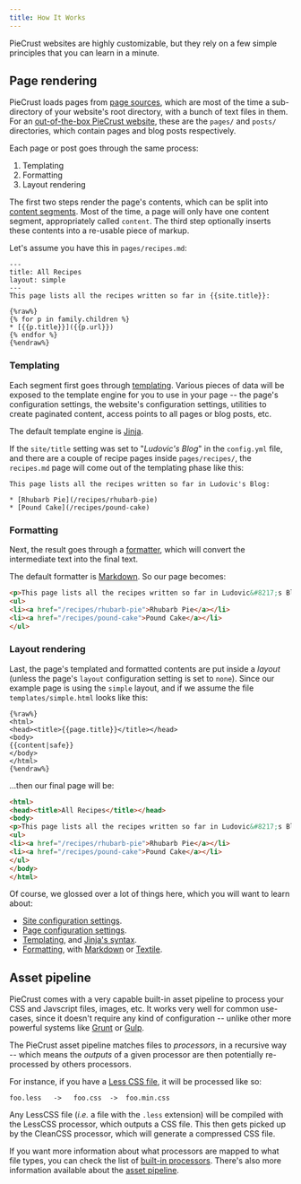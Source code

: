 ```yaml
---
title: How It Works
---
```


PieCrust websites are highly customizable, but they rely on a few simple
principles that you can learn in a minute.


## Page rendering

PieCrust loads pages from [page sources][src], which are most of the time a
sub-directory of your website's root directory, with a bunch of text files in
them. For an [out-of-the-box PieCrust website][def], these are the `pages/` and
`posts/` directories, which contain pages and blog posts respectively.

Each page or post goes through the same process:

1. Templating
2. Formatting
3. Layout rendering

The first two steps render the page's contents, which can be split into [content
segments][seg]. Most of the time, a page will only have one content segment,
appropriately called `content`. The third step optionally inserts these contents
into a re-usable piece of markup.

Let's assume you have this in `pages/recipes.md`:

    ---
    title: All Recipes
    layout: simple
    ---
    This page lists all the recipes written so far in {{site.title}}:

    {%raw%}
    {% for p in family.children %}
    * [{{p.title}}]({{p.url}})
    {% endfor %}
    {%endraw%}


### Templating

Each segment first goes through [templating][tpl]. Various pieces of data will
be exposed to the template engine for you to use in your page -- the page's
configuration settings, the website's configuration settings, utilities to
create paginated content, access points to all pages or blog posts, etc.

The default template engine is [Jinja][].

If the `site/title` setting was set to "_Ludovic's Blog_" in the `config.yml`
file, and there are a couple of recipe pages inside `pages/recipes/`, the
`recipes.md` page will come out of the templating phase like this:

    This page lists all the recipes written so far in Ludovic's Blog:

    * [Rhubarb Pie](/recipes/rhubarb-pie)
    * [Pound Cake](/recipes/pound-cake)

### Formatting

Next, the result goes through a [formatter][fmt], which will convert the
intermediate text into the final text.

The default formatter is [Markdown][]. So our page becomes:

```html
<p>This page lists all the recipes written so far in Ludovic&#8217;s Blog:</p>
<ul>
<li><a href="/recipes/rhubarb-pie">Rhubarb Pie</a></li>
<li><a href="/recipes/pound-cake">Pound Cake</a></li>
</ul>
```


### Layout rendering

Last, the page's templated and formatted contents are put inside a _layout_
(unless the page's `layout` configuration setting is set to `none`). Since our
example page is using the `simple` layout, and if we assume the file
`templates/simple.html` looks like this:

```htmldjango
{%raw%}
<html>
<head><title>{{page.title}}</title></head>
<body>
{{content|safe}}
</body>
</html>
{%endraw%}
```

...then our final page will be:

```html
<html>
<head><title>All Recipes</title></head>
<body>
<p>This page lists all the recipes written so far in Ludovic&#8217;s Blog:</p>
<ul>
<li><a href="/recipes/rhubarb-pie">Rhubarb Pie</a></li>
<li><a href="/recipes/pound-cake">Pound Cake</a></li>
</ul>
</body>
</html>
```

Of course, we glossed over a lot of things here, which you will want to learn
about:

* [Site configuration settings][siteconf].
* [Page configuration settings][pageconf].
* [Templating][tpl], and [Jinja's syntax][jinja].
* [Formatting][fmt], with [Markdown][] or [Textile][].


## Asset pipeline

PieCrust comes with a very capable built-in asset pipeline to process your CSS
and Javscript files, images, etc. It works very well for common use-cases, since
it doesn't require any kind of configuration -- unlike other more powerful
systems like [Grunt][] or [Gulp][].

The PieCrust asset pipeline matches files to *processors*, in a recursive way --
which means the _outputs_ of a given processor are then potentially re-processed
by others processors.

For instance, if you have a [Less CSS file][less], it will be processed like so:

    foo.less   ->   foo.css  ->  foo.min.css

Any LessCSS file (_i.e._ a file with the `.less` extension) will be compiled with
the LessCSS processor, which outputs a CSS file. This then gets picked up by
the CleanCSS processor, which will generate a compressed CSS file.

If you want more information about what processors are mapped to what file
types, you can check the list of [built-in processors][procs]. There's also more
information available about the [asset pipeline][pipe].


[src]: {{docurl('content-model/sources')}}
[def]: {{docurl('content-model/default-model')}}
[seg]: {{docurl('content/content-segments')}}
[tpl]: {{docurl('content/templating')}}
[fmt]: {{docurl('content/formatters')}}
[pipe]: {{docurl('asset-pipeline')}}
[procs]: {{docurl('reference/asset-processors')}}
[siteconf]: {{docurl('general/website-configuration')}}
[pageconf]: {{docurl('content/page-configuration')}}
[jinja]: http://jinja.pocoo.org/docs/dev/templates/
[markdown]: https://en.wikipedia.org/wiki/Markdown
[textile]: https://en.wikipedia.org/wiki/Textile_(markup_language)
[grunt]: http://gruntjs.com/
[gulp]: http://gulpjs.com/
[less]: http://lesscss.org/

